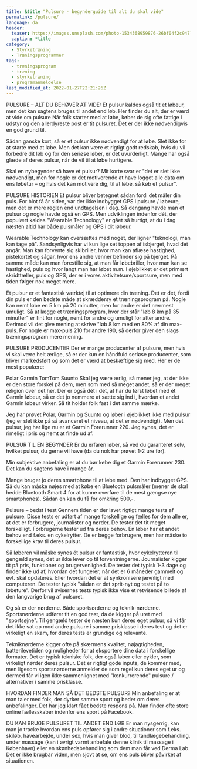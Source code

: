 ```yaml
---
title: &title "Pulsure - begynderguide til alt du skal vide"
permalink: /pulsure/
language: da
header:
  teaser: https://images.unsplash.com/photo-1534368959876-26bf04f2c947?ixlib=rb-1.2.1&ixid=MnwxMjA3fDB8MHxwaG90by1wYWdlfHx8fGVufDB8fHx8&auto=format&fit=crop&w=400&q=5
  caption: *title
category:
  - Styrketræning
  - Træningsprogrammer
tags:
  - træningsprogram
  - træning
  - styrketræning
  - programanmeldelse
last_modified_at: 2022-01-27T22:21:26Z
---
```


PULSURE – ALT DU BEHØVER AT VIDE:
Et pulsur kaldes også tit et løbeur, men det kan sagtens bruges til andet end løb. Her finder du alt, der er værd at vide om pulsure
Når folk starter med at løbe, køber de sig ofte fattige i udstyr og den allerdyreste post er tit pulsuret. Det er der ikke nødvendigvis en god grund til.

Sådan ganske kort, så er et pulsur ikke nødvendigt for at løbe. Slet ikke for at starte med at løbe. Men det kan være et rigtigt godt redskab, hvis du vil forbedre dit løb og for den seriøse løber, er det uvurderligt. Mange har også glæde af deres pulsur, når de vil til at løbe hurtigere.

Skal en nybegynder så have et pulsur? Mit korte svar er "det er slet ikke nødvendigt, men for nogle er det motiverende at have logget alle data om ens løbetur – og hvis det kan motivere dig, til at løbe, så køb et pulsur".

PULSURE HISTORIEN
Et pulsur bliver betegnet sådan fordi det måler din puls. For blot få år siden, var der ikke indbygget GPS i pulsure / løbeure, men det er mere reglen end undtagelsen i dag. Så dengang havde man et pulsur og nogle havde også en GPS. Men udviklingen indenfor dét, der populært kaldes "Wearable Technology" er gået så hurtigt, at du i dag næsten altid har både pulsmåler og GPS i dit løbeur.

Wearable Technology kan oversættes med noget, der ligner "teknologi, man kan tage på". Sandsynligvis har vi kun lige set toppen af isbjerget, hvad det angår. Man kan forvente sig skibriller, hvor man kan aflæse hastighed, pistekortet og sågar, hvor ens andre venner befinder sig på bjerget. På samme måde kan man forestille sig, at man får løbebriller, hvor man kan se hastighed, puls og hvor langt man har løbet m.m. I øjeblikket er det primært skridttæller, puls og GPS, der er i vores aktivitetsure/sportsure, men med tiden følger nok meget mere.

Et pulsur er et fantastisk værktøj til at optimere din træning. Det er det, fordi din puls er den bedste måde at skræddersy et træningsprogram på. Nogle kan nemt løbe en 5 km på 20 minutter, men for andre er det nærmest umuligt. Så at lægge et træningsprogram, hvor der står "løb 8 km på 35 minutter" er fint for nogle, nemt for andre og umuligt for atter andre. Derimod vil det give mening at skrive "løb 8 km med en 80% af din max-puls. For nogle er max-puls 210 for andre 190, så derfor giver den slags træningsprogram mere mening.

PULSURE PRODUCENTER
Der er mange producenter af pulsure, men hvis vi skal være helt ærlige, så er der kun en håndfuld seriøse producenter, som bliver markedsført og som det er værd at beskæftige sig med. Her er de mest populære:

Polar
Garmin
TomTom
Suunto
Skal jeg være ærlig, så mener jeg, at der ikke er den store forskel på dem, men som med så meget andet, så er der meget religion over det her. Der er også dét i det, at har du først løbet med ét Garmin løbeur, så er det jo nemmere at sætte sig ind i, hvordan et andet Garmin løbeur virker. Så tit holder folk fast i det samme mærke.

Jeg har prøvet Polar, Garmin og Suunto og løber i øjeblikket ikke med pulsur (jeg er slet ikke på så avanceret et niveau, at det er nødvendigt). Men det pulsur, jeg har lige nu er et Garmin Forerunner 220. Jeg synes, det er rimeligt i pris og nemt at finde ud af.

PULSUR TIL EN BEGYNDER
Er du erfaren løber, så ved du garanteret selv, hvilket pulsur, du gerne vil have (da du nok har prøvet 1-2 ure før).

Min subjektive anbefaling er at du bør købe dig et Garmin Forerunner 230. Det kan du sagtens have i mange år.

Mange bruger jo deres smartphone til at løbe med. Den har indbygget GPS. Så du kan måske nøjes med at købe en Bluetooth pulsmåler (mener de skal hedde Bluetooth Smart 4 for at kunne overføre til de mest gængse nye smartphones). Sådan en kan du få for omkring 500,-.

Pulsure – bedst i test
Gennem tiden er der lavet rigtigt mange tests af pulsure. Disse tests er udført af mange forskellige og fælles for dem alle er, at det er forbrugere, journalister og nørder. De tester det tit meget forskelligt. Forbrugerne tester ud fra deres behov. En løber har et andet behov end f.eks. en cykelrytter. De er begge forbrugere, men har måske to forskellige krav til deres pulsur.

Så løberen vil måske synes ét pulsur er fantastisk, hvor cykelrytteren til gengæld synes, det ur ikke lever op til forventningerne. Journalister kigger tit på pris, funktioner og brugervenlighed. De tester det typisk 1-3 dage og finder ikke ud af, hvordan det fungerer, når det er 6 måneder gammelt og evt. skal opdateres. Eller hvordan det er at synkronisere jævnligt med computeren. De tester typisk "sådan er det sprit-nyt og testet på to løbeture". Derfor vil avisernes tests typisk ikke vise et retvisende billede af den langvarige brug af pulsuret.

Og så er der nørderne. Både sportsørderne og teknik-nørderne. Sportsnørderne udfører tit en god test, da de kigger på uret med "sportsøjne". Til gengæld tester de næsten kun deres eget pulsur, så vi får det ikke sat op mod andre pulsure i samme prisklasse i deres test og det er virkeligt en skam, for deres tests er grundige og relevante.

Tekniknørderne kigger ofte på skærmens kvalitet, nøjagtigheden, batterilevetiden og muligheder for at eksportere dine data i forskellige formater. Det er typisk tekniske folk, der også løber eller cykler, som virkeligt nørder deres pulsur. Det er rigtigt gode inputs, de kommer med, men ligesom sportsnørderne anmelder de som regel kun deres eget ur og dermed får vi igen ikke sammenlignet med "konkurrerende" pulsure / alternativer i samme prisklasse.

HVORDAN FINDER MAN SÅ DET BEDSTE PULSUR?
Min anbefaling er at man taler med folk, der dyrker samme sport og beder om deres anbefalinger. Det har jeg klart fået bedste respons på. Man finder ofte store online fællesskaber indenfor ens sport på Facebook.

DU KAN BRUGE PULSURET TIL ANDET END LØB
Er man nysgerrig, kan man jo tracke hvordan ens puls opfører sig i andre situationer som f.eks. skiløb, havearbejde, under sex, hvis man giver blod, til tandlægebehandling, under massage (kan i øvrigt varmt anbefale denne klinik til massage i København) eller en skønhedsbehandling som dem man får ved Derma Lab. Det er ikke brugbar viden, men sjovt at se, om ens puls bliver påvirket af situationen.
